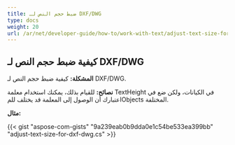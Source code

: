 ```yaml
---
title: ضبط حجم النص لـ DXF/DWG
type: docs
weight: 20
url: /ar/net/developer-guide/how-to/work-with-text/adjust-text-size-for-dxf-dwg/
---
```


## **كيفية ضبط حجم النص لـ DXF/DWG**

**المشكلة:** كيفية ضبط حجم النص لـ DXF/DWG.

**نصائح:** للقيام بذلك، يمكنك استخدام معلمة TextHeight في الكيانات، ولكن ضع في اعتبارك أن الوصول إلى المعلمة قد يختلف للمObjects المختلفة.

**مثال:**

{{< gist "aspose-com-gists" "9a239eab0b9dda0e1c54be533ea399bb" "adjust-text-size-for-dxf-dwg.cs" >}}
